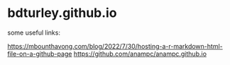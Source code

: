 # bdturley.github.io

some useful links:

https://mbounthavong.com/blog/2022/7/30/hosting-a-r-markdown-html-file-on-a-github-page
https://github.com/anampc/anampc.github.io

